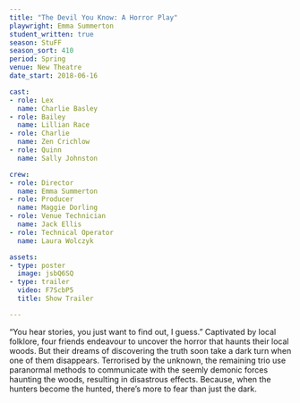 ```yaml
---
title: "The Devil You Know: A Horror Play"
playwright: Emma Summerton
student_written: true
season: StuFF
season_sort: 410
period: Spring
venue: New Theatre
date_start: 2018-06-16

cast:
- role: Lex
  name: Charlie Basley
- role: Bailey
  name: Lillian Race
- role: Charlie
  name: Zen Crichlow
- role: Quinn
  name: Sally Johnston

crew:
- role: Director
  name: Emma Summerton 
- role: Producer 
  name: Maggie Dorling 
- role: Venue Technician
  name: Jack Ellis
- role: Technical Operator
  name: Laura Wolczyk

assets:
- type: poster
  image: jsbQ6SQ
- type: trailer
  video: F7ScbP5
  title: Show Trailer

---
```


“You hear stories, you just want to find out, I guess.”
Captivated by local folklore, four friends endeavour to uncover the horror that haunts their local woods. But their dreams of discovering the truth soon take a dark turn when one of them disappears. Terrorised by the unknown, the remaining trio use paranormal methods to communicate with the seemly demonic forces haunting the woods, resulting in disastrous effects. Because, when the hunters become the hunted, there’s more to fear than just the dark.
